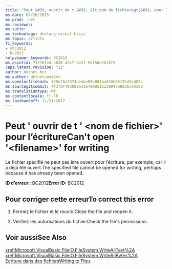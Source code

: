 ```yaml
---
title: "Peut &#39; ouvrir de t &#39; &lt;nom de fichier&gt;&#39; pour l’écriture"
ms.date: 07/20/2015
ms.prod: .net
ms.reviewer: 
ms.suite: 
ms.technology: devlang-visual-basic
ms.topic: article
f1_keywords:
- vbc2012
- bc2012
helpviewer_keywords: BC2012
ms.assetid: 73270fe4-a638-42c7-be21-5e156e2b18f6
caps.latest.revision: "11"
author: dotnet-bot
ms.author: dotnetcontent
ms.openlocfilehash: 338ef8e7374deabe80b084ba016b7517bd3c403c
ms.sourcegitcommit: 4f3fef493080a43e70e951223894768d36ce430a
ms.translationtype: MT
ms.contentlocale: fr-FR
ms.lasthandoff: 11/21/2017
---
```

# <a name="can39t-open-39ltfilenamegt39-for-writing"></a><span data-ttu-id="4f8f3-102">Peut &#39; ouvrir de t &#39; &lt;nom de fichier&gt;&#39; pour l’écriture</span><span class="sxs-lookup"><span data-stu-id="4f8f3-102">Can&#39;t open &#39;&lt;filename&gt;&#39; for writing</span></span>
<span data-ttu-id="4f8f3-103">Le fichier spécifié ne peut pas être ouvert pour l’écriture, par exemple, car il a déjà été ouvert.</span><span class="sxs-lookup"><span data-stu-id="4f8f3-103">The specified file cannot be opened for writing, perhaps because it has already been opened.</span></span>  
  
 <span data-ttu-id="4f8f3-104">**ID d’erreur :** BC2012</span><span class="sxs-lookup"><span data-stu-id="4f8f3-104">**Error ID:** BC2012</span></span>  
  
## <a name="to-correct-this-error"></a><span data-ttu-id="4f8f3-105">Pour corriger cette erreur</span><span class="sxs-lookup"><span data-stu-id="4f8f3-105">To correct this error</span></span>  
  
1.  <span data-ttu-id="4f8f3-106">Fermez le fichier et le rouvrir.</span><span class="sxs-lookup"><span data-stu-id="4f8f3-106">Close the file and reopen it.</span></span>  
  
2.  <span data-ttu-id="4f8f3-107">Vérifiez les autorisations du fichier.</span><span class="sxs-lookup"><span data-stu-id="4f8f3-107">Check the file's permissions.</span></span>  
  
## <a name="see-also"></a><span data-ttu-id="4f8f3-108">Voir aussi</span><span class="sxs-lookup"><span data-stu-id="4f8f3-108">See Also</span></span>  
 <xref:Microsoft.VisualBasic.FileIO.FileSystem.WriteAllText%2A>  
 <xref:Microsoft.VisualBasic.FileIO.FileSystem.WriteAllBytes%2A>  
 [<span data-ttu-id="4f8f3-109">Écriture dans des fichiers</span><span class="sxs-lookup"><span data-stu-id="4f8f3-109">Writing to Files</span></span>](../../../visual-basic/developing-apps/programming/drives-directories-files/writing-to-files.md)
